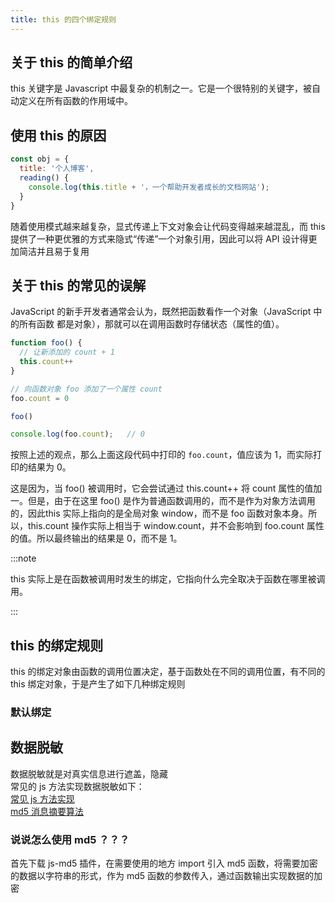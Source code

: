 ```yaml
---
title: this 的四个绑定规则
---
```



## 关于 this 的简单介绍
this 关键字是 Javascript 中最复杂的机制之一。它是一个很特别的关键字，被自动定义在所有函数的作用域中。

## 使用 this 的原因

```javascript
const obj = {
  title: '个人博客',
  reading() {
    console.log(this.title + '，一个帮助开发者成长的文档网站');
  }
}
```

随着使用模式越来越复杂，显式传递上下文对象会让代码变得越来越混乱，而 this 提供了一种更优雅的方式来隐式“传递”一个对象引用，因此可以将 API 设计得更加简洁并且易于复用

## 关于 this 的常见的误解
JavaScript 的新手开发者通常会认为，既然把函数看作一个对象（JavaScript 中的所有函数 都是对象），那就可以在调用函数时存储状态（属性的值）。

```javascript
function foo() {
  // 让新添加的 count + 1
  this.count++
}

// 向函数对象 foo 添加了一个属性 count
foo.count = 0

foo()

console.log(foo.count);   // 0 
```
按照上述的观点，那么上面这段代码中打印的 `foo.count`，值应该为 1，而实际打印的结果为 0。

这是因为，当 foo() 被调用时，它会尝试通过 this.count++ 将 count 属性的值加一。但是，由于在这里 foo() 是作为普通函数调用的，而不是作为对象方法调用的，因此this 实际上指向的是全局对象 window，而不是 foo 函数对象本身。所以，this.count 操作实际上相当于 window.count，并不会影响到 foo.count 属性的值。所以最终输出的结果是 0，而不是 1。

:::note

this 实际上是在函数被调用时发生的绑定，它指向什么完全取决于函数在哪里被调用。

:::

## this 的绑定规则
this 的绑定对象由函数的调用位置决定，基于函数处在不同的调用位置，有不同的 this 绑定对象，于是产生了如下几种绑定规则

### 默认绑定


## 数据脱敏
数据脱敏就是对真实信息进行遮盖，隐藏\
常见的 js 方法实现数据脱敏如下：\
[常见 js 方法实现](https://blog.csdn.net/m0_46355518/article/details/121145823)\
[md5 消息摘要算法](https://blog.csdn.net/m0_69916115/article/details/126145847)
### 说说怎么使用 md5 ？？？
首先下载 js-md5 插件，在需要使用的地方 import 引入 md5 函数，将需要加密的数据以字符串的形式，作为 md5 函数的参数传入，通过函数输出实现数据的加密





